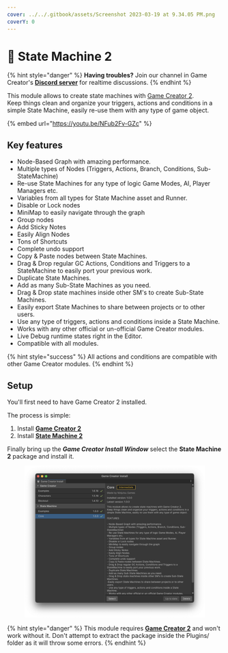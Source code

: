 ```yaml
---
cover: ../../.gitbook/assets/Screenshot 2023-03-19 at 9.34.05 PM.png
coverY: 0
---
```


# 🤖 State Machine 2

{% hint style="danger" %}
**Having troubles?** Join our channel in Game Creator's [**Discord server**](https://discord.com/invite/99bbWBzKDX) for realtime discussions.
{% endhint %}

This module allows to create state machines with [Game Creator 2](https://assetstore.unity.com/packages/tools/game-toolkits/game-creator-2-203069).\
Keep things clean and organize your triggers, actions and conditions in a simple State Machine, easily re-use them with any type of game object.

{% embed url="https://youtu.be/NFub2Fv-GZc" %}

## Key features <a href="#key-features" id="key-features"></a>

* Node-Based Graph with amazing performance.
* Multiple types of Nodes (Triggers, Actions, Branch, Conditions, Sub-StateMachine)
* Re-use State Machines for any type of logic Game Modes, AI, Player Managers etc.
* Variables from all types for State Machine asset and Runner.
* Disable or Lock nodes
* MiniMap to easily navigate through the graph
* Group nodes
* Add Sticky Notes
* Easily Align Nodes
* Tons of Shortcuts
* Complete undo support
* Copy & Paste nodes between State Machines.
* Drag & Drop regular GC Actions, Conditions and Triggers to a StateMachine to easily port your previous work.
* Duplicate State Machines.
* Add as many Sub-State Machines as you need.
* Drag & Drop state machines inside other SM's to create Sub-State Machines.
* Easily export State Machines to share between projects or to other users.
* Use any type of triggers, actions and conditions inside a State Machine.
* Works with any other official or un-official Game Creator modules.
* Live Debug runtime states right in the Editor.
* Compatible with all modules.

{% hint style="success" %}
All actions and conditions are compatible with other Game Creator modules.
{% endhint %}

## Setup <a href="#setup" id="setup"></a>

You'll first need to have Game Creator 2 installed.

The process is simple:

1. Install [**Game Creator 2**](https://assetstore.unity.com/packages/tools/game-toolkits/game-creator-2-203069)
2. Install [**State Machine 2**](https://u3d.as/32Gh)

Finally bring up the _**Game Creator Install Window**_ select the **State Machine 2** package and install it.

<figure><img src="../../.gitbook/assets/image (25).png" alt=""><figcaption></figcaption></figure>

{% hint style="danger" %}
This module requires [**Game Creator 2**](https://assetstore.unity.com/packages/tools/game-toolkits/game-creator-2-203069) and won't work without it. Don't attempt to extract the package inside the Plugins/ folder as it will throw some errors.
{% endhint %}
